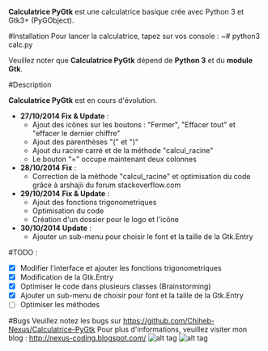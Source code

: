 **Calculatrice PyGtk** est une calculatrice basique crée avec Python 3 et Gtk3+ (PyGObject).

#Installation 
Pour lancer la calculatrice, tapez sur vos console : ~# python3 calc.py 

Veuillez noter que **Calculatrice PyGtk** dépend de **Python 3** et du **module Gtk**.


#Description 

**Calculatrice PyGtk** est en cours d'évolution. 
- **27/10/2014** **Fix & Update** :
  - Ajout des icônes sur les boutons : "Fermer", "Effacer tout" et "effacer le dernier chiffre"
  - Ajout des parenthèses "(" et ")"
  - Ajout du racine carré et de la méthode "calcul_racine"
  - Le bouton "=" occupe maintenant deux colonnes 
- **28/10/2014** **Fix** : 
  - Correction de la méthode "calcul_racine" et optimisation du code grâce à arshajii du forum stackoverflow.com 
- **29/10/2014** **Fix & Update** :
  - Ajout des fonctions trigonometriques
  - Optimisation du code
  - Création d'un dossier pour le logo et l'icône
- **30/10/2014** **Update** :
  - Ajouter un sub-menu pour choisir le font et la taille de la Gtk.Entry

 #TODO :
  - [x] Modifier l'interface et ajouter les fonctions trigonometriques 
  - [x] Modification de  la Gtk.Entry 
  - [x] Optimiser le code dans plusieurs classes (Brainstorming)
  - [x] Ajouter un sub-menu de choisir pour font et la taille de la Gtk.Entry
  - [ ] Optimiser les méthodes 

#Bugs 
Veuillez notez les bugs sur https://github.com/Chiheb-Nexus/Calculatrice-PyGtk 
Pour plus d'informations, veuillez visiter mon blog : http://nexus-coding.blogspot.com/
![alt tag](http://4.bp.blogspot.com/-lL-BivMFWVU/VFKRQFWU9vI/AAAAAAAAAs4/RbEiIKoLkTU/s1600/S%C3%A9lection_001.png)
![alt tag](http://4.bp.blogspot.com/-A4kWMEiiaTc/VLRsZBW6YVI/AAAAAAAAA_4/il4IR01SvVw/s1600/calc_css.png)
